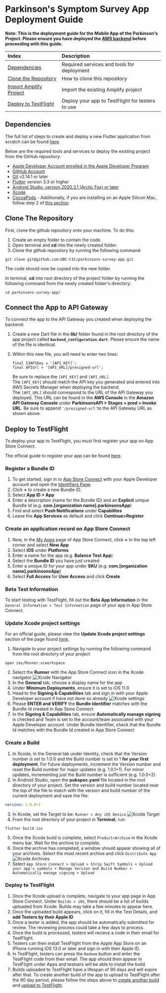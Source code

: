 # Parkinson's Symptom Survey App Deployment Guide

<b>Note: This is the deployment guide for the Mobile App of the Parkinson's Project. Please ensure you have deployed the [AWS backend](https://github.com/UBC-CIC/parkinsons-backend/blob/main/docs/DeploymentGuide.md) before proceeding with this guide.</b>

| Index                                                      | Description                                               |
|:-----------------------------------------------------------|:----------------------------------------------------------| 
| [Dependencies](#Dependencies)                              | Required services and tools for deployment                                 |
| [Clone the Repository](#clone-the-repository)              | How to clone this repository                              |
| [Import Amplify Project](#import-amplify-project)| Import the existing Amplify project           |
| [Deploy to TestFlight](#deploy-to-testflight)              | Deploy your app to TestFlight for testers to use          |


## Dependencies
The full list of steps to create and deploy a new Flutter application from scratch can be found [here](https://docs.flutter.dev/get-started/install/macos).

 Below are the required tools and services to deploy the existing project from the GitHub repository:
 - [Apple Developer Account enrolled in the Apple Developer Program](https://developer.apple.com/programs/enroll/)
- [GitHub Account](https://github.com/)
- [Git](https://git-scm.com/) v2.14.1 or later
- [Flutter](https://docs.flutter.dev/get-started/install/macos#get-sdk) version 3.3 or higher
- [Android Studio, version 2020.3.1 (Arctic Fox) or later](https://docs.flutter.dev/get-started/install/macos#install-android-studio)
- [Xcode](https://docs.flutter.dev/get-started/install/macos#install-xcode)
- [CocoaPods](https://guides.cocoapods.org/using/getting-started.html#installation) - Additionally, if you are installing on an Apple Silicon Mac, follow step 2 of [this section](https://docs.flutter.dev/get-started/install/macos#deploy-to-ios-devices)



## Clone The Repository

First, clone the github repository onto your machine. To do this:
1. Create an empty folder to contain the code.
2. Open terminal and **cd** into the newly created folder.
3. Clone the github repository by running the following command:
```
git clone git@github.com:UBC-CIC/parkinsons-survey-app.git
```

The code should now be copied into the new folder.


In terminal, **cd** into root directory of the project folder by running the following command from the newly created folder's directory:
```
cd parkinsons-survey-app/
```

## Connect the App to API Gateway

To connect the app to the API Gateway you created when deploying the backend:

1. Create a new Dart file in the **lib/** folder found in the root directory of the app project called **`backend_configuration.dart`**. Please ensure the name of the file is identical. 
2. Within this new file, you will need to enter two lines:

    `final S3APIKey = '[API_KEY]';`\
    `final APIUrl = '[API_URL]/presigned-url';`

    Be sure to replace the `[API_KEY]` and `[API_URL]`.\
    The `[API_KEY]` should match the API key you generated and entered into AWS Secrets Manager when deploying the backend.\
    The `[API_URL]` should correspond to the URL of the API Gateway you deployed. This URL can be found in the **AWS Console** in the **Amazon API Gateway Console** under **ParkinsonsAPI > Stages > prod > Invoke URL**. Be sure to append `'/presigned-url'`to the API Gateway URL as shown above.



## Deploy to TestFlight

To deploy your app to TestFlight, you must first register your app on App Store Connect.

The official guide to register your app can be found [here](https://docs.flutter.dev/deployment/ios#register-your-app-on-app-store-connect).


### Register a Bundle ID
1. To get started, sign in to [App Store Connect](https://appstoreconnect.apple.com/) with your Apple Developer account and open the [Identifiers Page](https://developer.apple.com/account/resources/identifiers/list).
2. Click **+** to create a new Bundle ID.
3. Select **App ID > App**
4. Enter a description (name for the Bundle ID) and an **Explicit** unique Bundle Id (e.g. **com.[organization name].parkinsonsApp**)
5. Find and select **Push Notifications** under **Capabilites** 
6. Leave the **App Services** as default and click **Continue>Register**

### Create an application record on App Store Connect
1. Now, in the [My Apps](https://appstoreconnect.apple.com/apps) page of App Store Connect, click **+** in the top left corner and select **New App**
2. Select **iOS** under **Platforms**
3. Enter a name for the app (e.g. **Balance Test App**)
4. Select the **Bundle ID** you have just created
5. Enter a unique ID for your app under **SKU** (e.g. **com.[organization name].parkinsonsApp**)
6. Select **Full Access** for **User Access** and click **Create**

### Beta Test Information
To start testing with TestFlight, fill out the **Beta App Information**  in the `General Information > Test Information` page of your app in App Store Connect.


### Update Xcode project settings
For an official guide, please view the **Update Xcode project settings** section of the page found [here](https://docs.flutter.dev/deployment/ios#review-xcode-project-settings).

1. Navigate to your project settings by running the following command from the root directory of your project
```
open ios/Runner.xcworkspace
```
2. Select the **Runner** with the App Store Connect icon in the Xcode navigator
![Xcode Navigator](/assets/xcode_navigator.png)
3. In the **General** tab, choose a display name for the app
4. Under **Minimum Deployments**, ensure it is set to iOS 11.0
5. Head to the **Signing & Capabilities** tab and sign in with your Apple Developer account if have not done so already
![Xcode settings](../assets/xcode_settings.png)
5. Please **ENTER and VERIFY** the **Bundle Identifier** matches with the Bundle Id created in App Store Connect
6. In the **Signing & Capabilities** tab, ensure **Automatically manage signing** is checked and Team is set to the account/team associated with your Apple Developer account. Under Bundle Identifier, check that the Bundle Id matches with the Bundle Id created in App Store Connect

### Create a Build
1. In Xcode, in the General tab under Identity, check that the Version number is set to 1.0.0 and the Build number is set to 1 **for your first deployment**. For future deployments, increment the Version number and reset the Build number for major updates (e.g. 1.0.1+1). For minor updates, incrementing just the Build number is sufficient (e.g. 1.0.0+2). 
2. In Android Studio, open the **pubspec.yaml** file located in the root directory of your project. Set the version and build number located near the top of the file to match with the version and build number of the current deployment and save the file:
```yaml
version: 1.0.0+1
```
3. In Xcode, set the Target to be: `Runner > Any iOS Device`
![Xcode Target](../assets/xcode_deployment_target.png)
4. From the root directory of your project in **Terminal**, run:
```
flutter build ios
```
5. Once the Xcode build is complete, select `Product>Archive` in the Xcode menu bar. Wait for the archive to complete.
6. Once the archive has completed, a window should appear showing all of your archives. Select the most recent archive and click `Distribute App`
![Xcode Archives](../assets/xcode_archives.png)
7. Select `App Store Connect > Upload > Strip Swift Symbols + Upload your app's symbols + Manage Version and Build Number > Automatically manage signing > Upload`

### Deploy to TestFlight

1. Once the Xcode upload is complete, navigate to your app page in App Store Connect. Under `Builds > iOS`, there should be a list of builds uploaded from Xcode. Builds may take a few minutes to appear here. 
2. Once the uploaded build appears, click on it, fill in the Test Details, and **add Testers by their Apple ID**
3. Once a tester is added, the app should be automatically submitted for review. The reviewing process could take a few days to process.
4. Once the build is processed, testers will recieve a code in their email for TestFlight.
5. Testers can then install TestFlight from the Apple App Store on an iPhone running iOS 13.0 or later and sign in with their Apple ID. 
6. In TestFlight, testers can press the `Redeem` button and enter the TestFlight code from their email. The app should then appear in TestFlight under Apps and testsers will be able to install the build.
7. Builds uploaded to TestFlight have a lifespan of 90 days and will expire after that. To create another build of the app to upload to TestFlight after the 90 day period, please follow the steps above to [create another build](#create-a-build) and [upload to TestFlight](#deploy-to-testflight-1).
